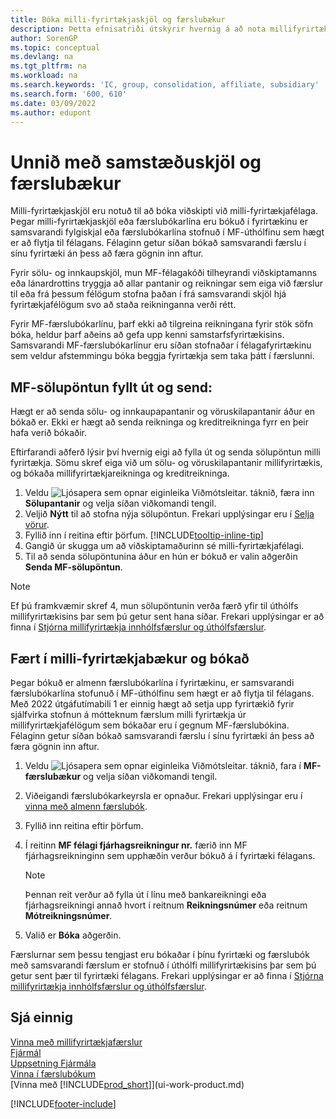 ```yaml
---
title: Bóka milli-fyrirtækjaskjöl og færslubækur
description: Þetta efnisatriði útskýrir hvernig á að nota millifyrirtækjaskjöl eða færslubækur til að bóka færslur með millifyrirtækjafélögum þínum.
author: SorenGP
ms.topic: conceptual
ms.devlang: na
ms.tgt_pltfrm: na
ms.workload: na
ms.search.keywords: 'IC, group, consolidation, affiliate, subsidiary'
ms.search.form: '600, 610'
ms.date: 03/09/2022
ms.author: edupont
---
```

# Unnið með samstæðuskjöl og færslubækur
Milli-fyrirtækjaskjöl eru notuð til að bóka viðskipti við milli-fyrirtækjafélaga. Þegar milli-fyrirtækjaskjöl eða færslubókarlína eru bókuð í fyrirtækinu er samsvarandi fylgiskjal eða færslubókarlína stofnuð í MF-úthólfinu sem hægt er að flytja til félagans. Félaginn getur síðan bókað samsvarandi færslu í sínu fyrirtæki án þess að færa gögnin inn aftur.

Fyrir sölu- og innkaupskjöl, mun MF-félagakóði tilheyrandi viðskiptamanns eða lánardrottins tryggja að allar pantanir og reikningar sem eiga við færslur til eða frá þessum félögum stofna þaðan í frá samsvarandi skjöl hjá fyrirtækjafélögum svo að staða reikninganna verði rétt.

Fyrir MF-færslubókarlínu, þarf ekki að tilgreina reikningana fyrir stök söfn bóka, heldur þarf aðeins að gefa upp kenni samstarfsfyrirtækisins. Samsvarandi MF-færslubókarlínur eru síðan stofnaðar í félagafyrirtækinu sem veldur afstemmingu bóka beggja fyrirtækja sem taka þátt í færslunni.

## MF-sölupöntun fyllt út og send:
Hægt er að senda sölu- og innkaupapantanir og vöruskilapantanir áður en bókað er. Ekki er hægt að senda reikninga og kreditreikninga fyrr en þeir hafa verið bókaðir.

Eftirfarandi aðferð lýsir því hvernig eigi að fylla út og senda sölupöntun milli fyrirtækja. Sömu skref eiga við um sölu- og vöruskilapantanir millifyrirtækis, og bókaða millifyrirtækjareikninga og kreditreikninga.  

1. Veldu ![Ljósapera sem opnar eiginleika Viðmótsleitar.](media/ui-search/search_small.png "Segðu mér hvað þú vilt gera") táknið, færa inn **Sölupantanir** og velja síðan viðkomandi tengil.  
2. Veljið **Nýtt** til að stofna nýja sölupöntun. Frekari upplýsingar eru í [Selja vörur](sales-how-sell-products.md).  
3. Fyllið inn í reitina eftir þörfum. [!INCLUDE[tooltip-inline-tip](includes/tooltip-inline-tip_md.md)]
4. Gangið úr skugga um að viðskiptamaðurinn sé milli-fyrirtækjafélagi.
5. Til að senda sölupöntunina áður en hún er bókuð er valin aðgerðin **Senda MF-sölupöntun**.

> [!NOTE]
> Ef þú framkvæmir skref 4, mun sölupöntunin verða færð yfir til úthólfs millifyrirtækisins þar sem þú getur sent hana síðar. Frekari upplýsingar er að finna í [Stjórna millifyrirtækja innhólfsfærslur og úthólfsfærslur](intercompany-how-manage-intercompany-inbox.md).

## Fært í milli-fyrirtækjabækur og bókað

Þegar bókuð er almenn færslubókarlína í fyrirtækinu, er samsvarandi færslubókarlína stofunuð í MF-úthólfinu sem hægt er að flytja til félagans. Með 2022 útgáfutímabili 1 er einnig hægt að setja upp fyrirtækið fyrir sjálfvirka stofnun á mótteknum færslum milli fyrirtækja úr millifyrirtækjafélögum sem bókaðar eru í gegnum MF-færslubókina. Félaginn getur síðan bókað samsvarandi færslu í sínu fyrirtæki án þess að færa gögnin inn aftur.

1. Veldu ![Ljósapera sem opnar eiginleika Viðmótsleitar.](media/ui-search/search_small.png "Segðu mér hvað þú vilt gera") táknið, fara í **MF-færslubækur** og velja síðan viðkomandi tengil.  
2. Viðeigandi færslubókarkeyrsla er opnaður. Frekari upplýsingar eru í [vinna með almenn færslubók](ui-work-general-journals.md).
3. Fyllið inn reitina eftir þörfum.
4. Í reitinn **MF félagi fjárhagsreikningur nr.** færið inn MF fjárhagsreikninginn sem upphæðin verður bókuð á í fyrirtæki félagans.

    > [!NOTE]
    > Þennan reit verður að fylla út í línu með bankareikningi eða fjárhagsreikningi annað hvort í reitnum **Reikningsnúmer** eða reitnum **Mótreikningsnúmer**.  
5. Valið er **Bóka** aðgerðin.

Færslurnar sem þessu tengjast eru bókaðar í þínu fyrirtæki og færslubók með samsvarandi færslum er stofnuð í úthólfi millifyrirtækisins þar sem þú getur sent þær til fyrirtæki félagans. Frekari upplýsingar er að finna í [Stjórna millifyrirtækja innhólfsfærslur og úthólfsfærslur](intercompany-how-manage-intercompany-inbox.md).

## Sjá einnig

[Vinna með millifyrirtækjafærslur](intercompany-manage.md)  
[Fjármál](finance.md)  
[Uppsetning Fjármála](finance-setup-finance.md)  
[Vinna í færslubókum](ui-work-general-journals.md)  
[Vinna með [!INCLUDE[prod_short](includes/prod_short.md)]](ui-work-product.md)


[!INCLUDE[footer-include](includes/footer-banner.md)]